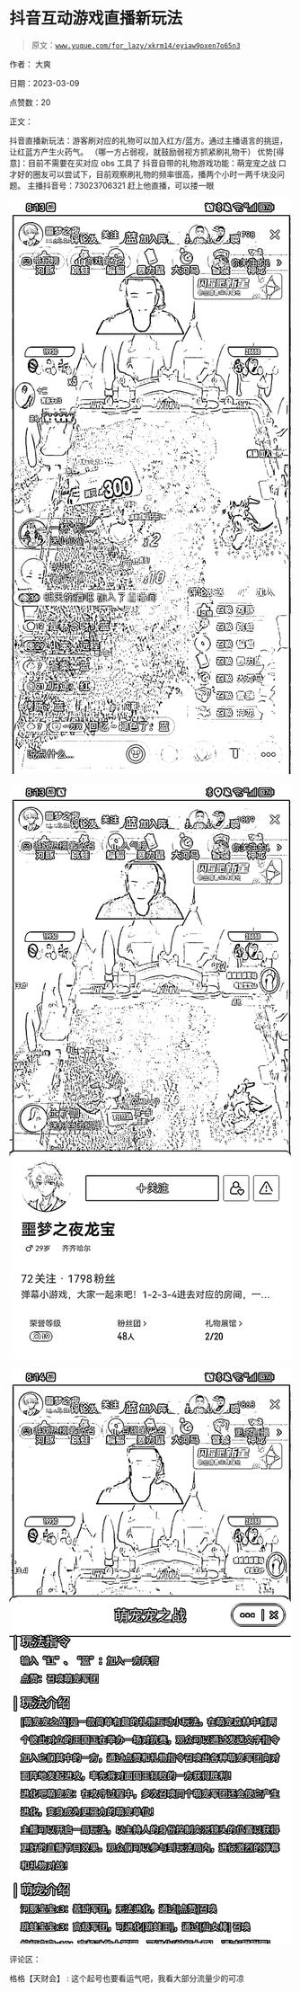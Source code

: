 # 抖音互动游戏直播新玩法

> 原文：[`www.yuque.com/for_lazy/xkrm14/eyiaw9pxen7o65n3`](https://www.yuque.com/for_lazy/xkrm14/eyiaw9pxen7o65n3)

作者： 大爽 

日期：2023-03-09 

点赞数：20 

正文： 

抖音直播新玩法：游客刷对应的礼物可以加入红方/蓝方。通过主播语言的挑逗，让红蓝方产生火药气。 （哪一方占弱视，就鼓励弱视方抓紧刷礼物干） 优势[得意]：目前不需要在买对应 obs 工具了 抖音自带的礼物游戏功能：萌宠宠之战 口才好的圈友可以尝试下，目前观察刷礼物的频率很高，播两个小时一两千块没问题。 主播抖音号：73023706321 赶上他直播，可以搂一眼 

![](img/4c16f19c1fa02fbd256f7320722d569f.png)  

![](img/733206f25f925bde7f0e77e07be1dcd5.png)  

![](img/51b659be07e19e9ec7b61712ad0c8167.png)  

评论区： 

格格【天财会】 : 这个起号也要看运气吧，我看大部分流量少的可凉 

